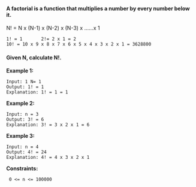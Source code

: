 #### A factorial is a function that multiplies a number by every number below it.

N! =  N x (N-1) x (N-2) x (N-3) x ......x 1 

```
1! = 1       2!= 2 x 1 = 2
10! = 10 x 9 x 8 x 7 x 6 x 5 x 4 x 3 x 2 x 1 = 3628800
```
#### Given N, calculate N!.

**Example 1:**
```
Input: 1 N= 1
Output: 1! = 1
Explanation: 1! = 1 = 1
```

**Example 2:**

```
Input: n = 3
Output: 3! = 6
Explanation: 3! = 3 x 2 x 1 = 6
```

**Example 3:**
```
Input: n = 4
Output: 4! = 24
Explanation: 4! = 4 x 3 x 2 x 1
```

**Constraints:**
```
 0 <= n <= 100000
 
 ```
